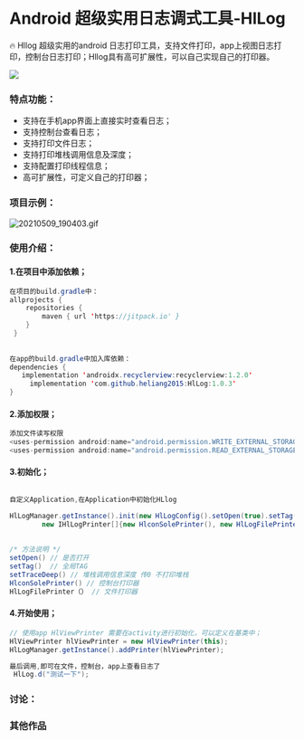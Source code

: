 # Android 超级实用日志调式工具-HlLog
🔥 Hllog 超级实用的android 日志打印工具，支持文件打印，app上视图日志打印，控制台日志打印；Hllog具有高可扩展性，可以自己实现自己的打印器。

[![](https://jitpack.io/v/heliang2015/HlLog.svg)](https://jitpack.io/#heliang2015/HlLog)
### 特点功能：
- 支持在手机app界面上直接实时查看日志；
- 支持控制台查看日志；
- 支持打印文件日志；
- 支持打印堆栈调用信息及深度；
- 支持配置打印线程信息；
- 高可扩展性，可定义自己的打印器；

### 项目示例：
![20210509_190403.gif](https://upload-images.jianshu.io/upload_images/1928063-fd6f94ca5d3bf467.gif?imageMogr2/auto-orient/strip)

### 使用介绍：
#### 1.在项目中添加依赖；
```java
在项目的build.gradle中：
allprojects {
	repositories {
		maven { url 'https://jitpack.io' }
	}
 }
  
  
在app的build.gradle中加入库依赖：
dependencies {
   implementation 'androidx.recyclerview:recyclerview:1.2.0'
	 implementation 'com.github.heliang2015:HlLog:1.0.3'
}
```
#### 2.添加权限；
```java
添加文件读写权限
<uses-permission android:name="android.permission.WRITE_EXTERNAL_STORAGE" />
<uses-permission android:name="android.permission.READ_EXTERNAL_STORAGE" />
```
#### 3.初始化；
```java

自定义Application,在Application中初始化HLlog

HlLogManager.getInstance().init(new HlLogConfig().setOpen(true).setTag("HlLog").setTraceDeep(3),
        new IHlLogPrinter[]{new HlconSolePrinter(), new HlLogFilePrinter()});
        
        
/* 方法说明 */        
setOpen() // 是否打开
setTag()  // 全局TAG
setTraceDeep() // 堆栈调用信息深度 传0 不打印堆栈
HlconSolePrinter() // 控制台打印器
HlLogFilePrinter（） // 文件打印器
```

#### 4.开始使用；
```java
// 使用app HlViewPrinter 需要在activity进行初始化，可以定义在基类中；
HlViewPrinter hlViewPrinter = new HlViewPrinter(this);
HlLogManager.getInstance().addPrinter(hlViewPrinter);

最后调用,即可在文件，控制台，app上查看日志了
 HlLog.d("测试一下");
```
### 讨论：

### 其他作品




